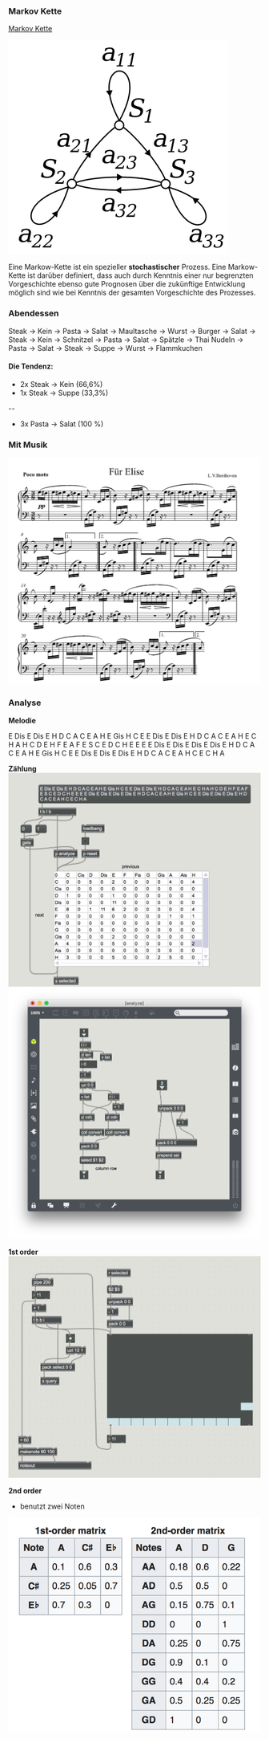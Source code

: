 

### Markov Kette

[Markov Kette](https://de.wikipedia.org/wiki/Markow-Kette)

![](K6/markov.png)

Eine Markow-Kette ist ein spezieller **stochastischer** Prozess. Eine Markow-Kette ist darüber definiert, dass auch durch Kenntnis einer nur begrenzten Vorgeschichte ebenso gute Prognosen über die zukünftige Entwicklung möglich sind wie bei Kenntnis der gesamten Vorgeschichte des Prozesses.

### Abendessen

Steak -> Kein -> Pasta -> Salat -> Maultasche -> Wurst -> Burger -> Salat -> Steak -> Kein -> Schnitzel -> Pasta -> Salat -> Spätzle -> Thai Nudeln -> Pasta -> Salat -> Steak -> Suppe -> Wurst -> Flammkuchen 


#### Die Tendenz:

- 2x Steak -> Kein  (66,6%)
- 1x Steak -> Suppe (33,3%)

--
- 3x Pasta -> Salat (100 %)


### Mit Musik
![](K6/elise.png)




### Analyse

**Melodie**

E Dis E Dis E H D C A C E A H E Gis H C E E Dis E Dis E H D C A C E A H E C H A H C D E H F E A F E S C E D C H E E E E Dis E Dis E Dis E Dis E H D C A C E A H E Gis H C E E Dis E Dis E Dis E H D C A C E A H C E C H A

**Zählung**
![count](K6/count.png)
![](K6/analyze.png)

**1st order**
![count](K6/1st.png)

**2nd order**

- benutzt zwei Noten

![](K6/2nd.png)




